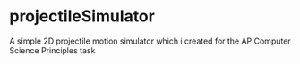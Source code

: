 # projectileSimulator
A simple 2D projectile motion simulator which i created for the AP Computer Science Principles task
